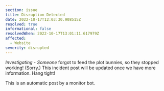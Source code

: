 ```yaml
---
section: issue
title: Disruption Detected
date: 2022-10-17T12:03:30.908515Z
resolved: true
informational: false
resolvedWhen: 2022-10-17T13:01:11.617979Z
affected:
  - Website
severity: disrupted
---
```

*Investigating* - _Someone_ forgot to feed the plot bunnies, so they stopped working! (Sorry.) This incident post will be updated once we have more information. Hang tight!

This is an automatic post by a monitor bot.
        